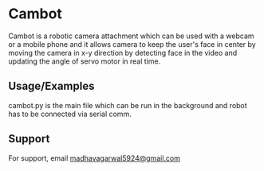 
# Cambot

Cambot is a robotic camera attachment which can be used with a webcam or a mobile phone and it allows camera to keep the user's face in center by moving the camera in x-y direction by detecting face in the video and updating the angle of servo motor in real time. 




## Usage/Examples

cambot.py is the main file which can be run in the background and robot has to be connected via serial comm.


## Support

For support, email madhavagarwal5924@gmail.com

